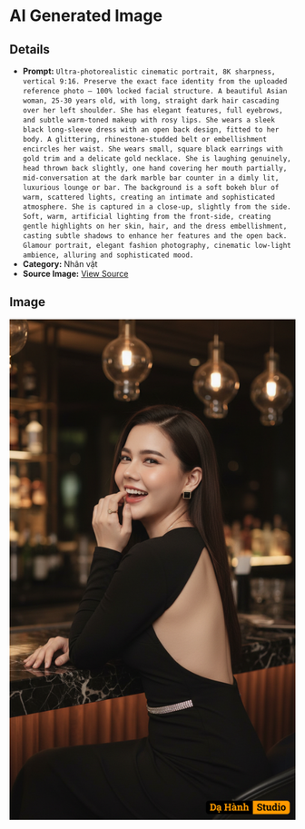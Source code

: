 # AI Generated Image

## Details
- **Prompt:** `Ultra-photorealistic cinematic portrait, 8K sharpness, vertical 9:16. Preserve the exact face identity from the uploaded reference photo — 100% locked facial structure. A beautiful Asian woman, 25-30 years old, with long, straight dark hair cascading over her left shoulder. She has elegant features, full eyebrows, and subtle warm-toned makeup with rosy lips. She wears a sleek black long-sleeve dress with an open back design, fitted to her body. A glittering, rhinestone-studded belt or embellishment encircles her waist. She wears small, square black earrings with gold trim and a delicate gold necklace. She is laughing genuinely, head thrown back slightly, one hand covering her mouth partially, mid-conversation at the dark marble bar counter in a dimly lit, luxurious lounge or bar. The background is a soft bokeh blur of warm, scattered lights, creating an intimate and sophisticated atmosphere. She is captured in a close-up, slightly from the side. Soft, warm, artificial lighting from the front-side, creating gentle highlights on her skin, hair, and the dress embellishment, casting subtle shadows to enhance her features and the open back. Glamour portrait, elegant fashion photography, cinematic low-light ambience, alluring and sophisticated mood.`
- **Category:** Nhân vật
- **Source Image:** [View Source](https://raw.githubusercontent.com/lenzcomvth/ImageLibrary/main/Female.png)

## Image
![AI Generated Image](./image-2025-10-03T09-54-06-734Z.png)